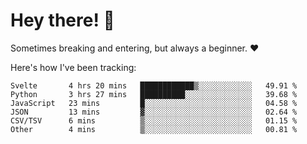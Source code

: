 # Hey there! 👋
Sometimes breaking and entering, but always a beginner. ❤️

Here's how I've been tracking:
<!--START_SECTION:waka-->

```text
Svelte       4 hrs 20 mins   ████████████▒░░░░░░░░░░░░   49.91 %
Python       3 hrs 27 mins   ██████████░░░░░░░░░░░░░░░   39.68 %
JavaScript   23 mins         █░░░░░░░░░░░░░░░░░░░░░░░░   04.58 %
JSON         13 mins         ▓░░░░░░░░░░░░░░░░░░░░░░░░   02.64 %
CSV/TSV      6 mins          ▒░░░░░░░░░░░░░░░░░░░░░░░░   01.15 %
Other        4 mins          ▒░░░░░░░░░░░░░░░░░░░░░░░░   00.81 %
```

<!--END_SECTION:waka-->
